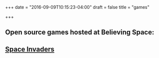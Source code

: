+++
date = "2016-09-09T10:15:23-04:00"
draft = false
title = "games"

+++

## Open source games hosted at Believing Space:

## [Space Invaders](//invaders.believing.space)



